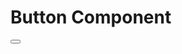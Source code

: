 # Button Component

<script setup>
import Button from '../../../../../components/Button.tsx'
</script>

<Button />